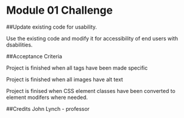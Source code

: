 # Module 01 Challenge

##Update existing code for usability.

Use the existing code and modify it for accessibility of end users with dsabilities.

##Acceptance Criteria

Project is finished when all tags have been made specific

Project is finished when all images have alt text

Project is finised when CSS element classes have been converted to element modifers where needed.

##Credits
John Lynch - professor
